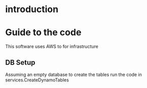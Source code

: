 
# introduction

# Guide to the code

This software uses AWS to for infrastructure 

## DB Setup

Assuming an empty database to create the tables run the code in services.CreateDynamoTables 
